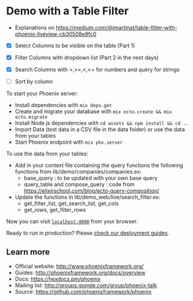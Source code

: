 # Demo with a Table Filter

* Explanations on https://medium.com/@imartinat/table-filter-with-phoenix-liveview-cb30508e9fc0

- [X] Select Columns to be visible on the table (Part 1)
- [X] Filter Columns with dropdown list (Part 2 in the next days)
- [X] Search Columns with >,>=,<,<=  for numbers and query for strings
- [ ] Sort by column


To start your Phoenix server:

  * Install dependencies with `mix deps.get`
  * Create and migrate your database with `mix ecto.create && mix ecto.migrate`
  * Install Node.js dependencies with `cd assets && npm install && cd ..`
  * Import Data (test data in a CSV file in the data folder) or use the data from your tables
  * Start Phoenix endpoint with `mix phx.server`
  

To use the data from your tables:

  * Add in your context file containing the query functions the following functions from lib/demo/companies/companies.ex:
    * base_query : to be updated with your own base query
    * query_table and compose_query : code from https://elixirschool.com/blog/ecto-query-composition/
  * Update the functions in lib/demo_web/live/search_filter.ex:
    * get_filter_list, get_search_list, get_cols
    * get_rows, get_filter_rows


Now you can visit [`localhost:4000`](http://localhost:4000) from your browser.

Ready to run in production? Please [check our deployment guides](https://hexdocs.pm/phoenix/deployment.html).

## Learn more

  * Official website: http://www.phoenixframework.org/
  * Guides: http://phoenixframework.org/docs/overview
  * Docs: https://hexdocs.pm/phoenix
  * Mailing list: http://groups.google.com/group/phoenix-talk
  * Source: https://github.com/phoenixframework/phoenix
